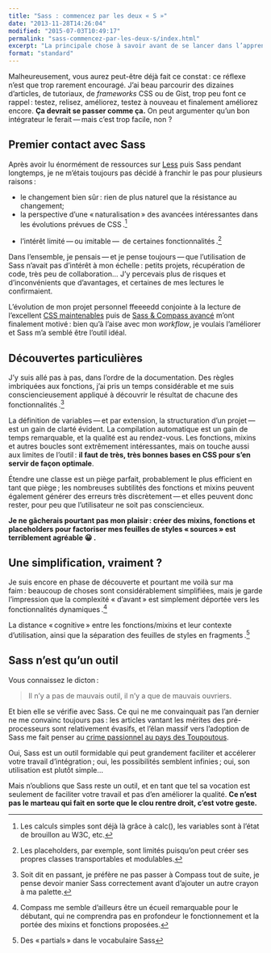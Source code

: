 ```yaml
---
title: "Sass : commencez par les deux « S »"
date: "2013-11-28T14:26:04"
modified: "2015-07-03T10:49:17"
permalink: "sass-commencez-par-les-deux-s/index.html"
excerpt: "La principale chose à savoir avant de se lancer dans l’apprentissage de Sass, c’est qu’il faut en premier lieu maîtriser les CSS. Les pièges sont multiples, et même Indiana Jones se ferait avoir&nbsp;! [Lire la suite de «&nbsp;Sass : commencez par les deux « S »&nbsp;» →](https://www.ffoodd.fr/sass-commencez-par-les-deux-s/)"
format: "standard"
---
```

Malheureusement, vous aurez peut-être déjà fait ce constat&thinsp;:&nbsp;ce réflexe n’est que trop rarement encouragé. J’ai beau parcourir des dizaines d’articles, de tutoriaux, de _frameworks_ CSS ou de Gist, trop peu font ce rappel&thinsp;:&nbsp;testez, relisez, améliorez, testez à nouveau et finalement améliorez encore. **Ça devrait se passer comme ça.** On peut argumenter qu’un bon intégrateur le ferait&thinsp;—&thinsp;mais c’est trop facile, non&nbsp;?

## Premier contact avec Sass

Après avoir lu énormément de ressources sur [Less](http://lesscss.org/ "Site du pré-processeur Less (nouvelle fenêtre)") puis Sass pendant longtemps, je ne m’étais toujours pas décidé à franchir le pas pour plusieurs raisons&thinsp;:

* le changement bien sûr&thinsp;:&nbsp;rien de plus naturel que la résistance au changement;
* la perspective d’une «&thinsp;naturalisation&thinsp;» des avancées intéressantes dans les évolutions prévues de CSS&thinsp;.[^1]

[^1]: Les calculs simples sont déjà là grâce à calc(), les variables sont à l’état de brouillon au W3C, etc.


* l’intérêt limité&thinsp;—&thinsp;ou imitable&thinsp;—&thinsp; de certaines fonctionnalités&thinsp;.[^2]

[^2]: Les placeholders, par exemple, sont limités puisqu’on peut créer ses propres classes transportables et modulables.



Dans l’ensemble, je pensais&thinsp;—&thinsp;et je pense toujours&thinsp;—&thinsp;que l’utilisation de Sass n’avait pas d’intérêt à mon échelle&thinsp;:&nbsp;petits projets, récupération de code, très peu de collaboration… J’y percevais plus de risques et d’inconvénients que d’avantages, et certaines de mes lectures le confirmaient.

L’évolution de mon projet personnel ffeeeedd conjointe à la lecture de l’excellent [CSS maintenables](http://www.css-maintenables.fr/ "Le site du livre CSS maintenables (nouvelle fenêtre)") puis de [Sass & Compass avancé](https://www.ffoodd.fr/sass-compass-avance/ "Sass & Compass avancé") m’ont finalement motivé&thinsp;:&nbsp;bien qu’à l’aise avec mon _workflow_, je voulais l’améliorer et Sass m’a semblé être l’outil idéal.

## Découvertes particulières

J’y suis allé pas à pas, dans l’ordre de la documentation. Des règles imbriquées aux fonctions, j’ai pris un temps considérable et me suis consciencieusement appliqué à découvrir le résultat de chacune des fonctionnalités&thinsp;.[^3]

[^3]: Soit dit en passant, je préfère ne pas passer à Compass tout de suite, je pense devoir manier Sass correctement avant d’ajouter un autre crayon à ma palette.



La définition de variables&thinsp;—&thinsp;et par extension, la structuration d’un projet&thinsp;—&thinsp;est un gain de clarté évident. La compilation automatique est un gain de temps remarquable, et la qualité est au rendez-vous. Les fonctions, mixins et autres boucles sont extrêmement intéressantes, mais on touche aussi aux limites de l’outil&thinsp;:&nbsp;**il faut de très, très bonnes bases en CSS pour s’en servir de façon optimale**.

Étendre une classe est un piège parfait, probablement le plus efficient en tant que piège&thinsp;;&nbsp;les nombreuses subtilités des fonctions et mixins peuvent également générer des erreurs très discrètement&thinsp;—&thinsp;et elles peuvent donc rester, pour peu que l’utilisateur ne soit pas consciencieux.

**Je ne gâcherais pourtant pas mon plaisir&thinsp;:&nbsp;créer des mixins, fonctions et placeholders pour factoriser mes feuilles de styles «&thinsp;sources&thinsp;» est terriblement agréable 😀 .**

## Une simplification, vraiment ?

Je suis encore en phase de découverte et pourtant me voilà sur ma faim&thinsp;:&nbsp;beaucoup de choses sont considérablement simplifiées, mais je garde l’impression que la complexité «&nbsp;d’avant&thinsp;»&nbsp;est simplement déportée vers les fonctionnalités dynamiques&thinsp;.[^4]

[^4]: Compass me semble d’ailleurs être un écueil remarquable pour le débutant, qui ne comprendra pas en profondeur le fonctionnement et la portée des mixins et fonctions proposées.



La distance «&thinsp;cognitive&thinsp;» entre les fonctions/mixins et leur contexte d’utilisation, ainsi que la séparation des feuilles de styles en fragments&thinsp;.[^5]

[^5]: Des «&thinsp;partials&thinsp;» dans le vocabulaire Sass



## Sass n’est qu’un outil

Vous connaissez le dicton&thinsp;:

> Il n’y a pas de mauvais outil, il n’y a que de mauvais ouvriers.

Et bien elle se vérifie avec Sass. Ce qui ne me convainquait pas l’an dernier ne me convainc toujours pas&thinsp;:&nbsp;les articles vantant les mérites des pré-processeurs sont relativement évasifs, et l’élan massif vers l’adoption de Sass me fait penser au [crime passionnel au pays des Toupoutous](http://www.youtube.com/watch?v=I8Qu7_unkg4 "Voir la vidéo sur Youtube (nouvelle fenêtre)").

Oui, Sass est un outil formidable qui peut grandement faciliter et accélerer votre travail d’intégration&thinsp;;&nbsp;oui, les possibilités semblent infinies&thinsp;;&nbsp;oui, son utilisation est plutôt simple…

Mais n’oublions que Sass reste un outil, et en tant que tel sa vocation est seulement de faciliter votre travail et pas d’en améliorer la qualité. **Ce n’est pas le marteau qui fait en sorte que le clou rentre droit, c’est votre geste.**